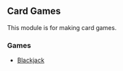 ## Card Games

This module is for making card games.

### Games

* [Blackjack](https://github.com/pomaretta/PROG2021/tree/card-games/Projects/CardGame/src/Games/Blackjack)

